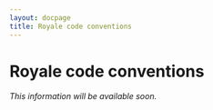 ```yaml
---
layout: docpage
title: Royale code conventions
---
```


# Royale code conventions

*This information will be available soon.*
